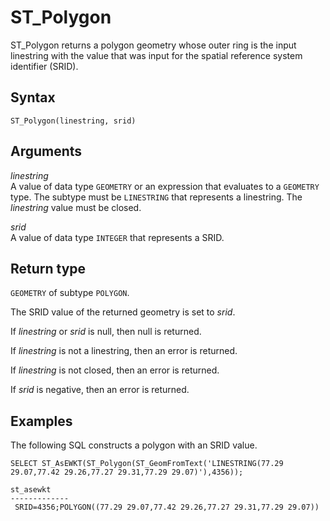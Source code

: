# ST\_Polygon<a name="ST_Polygon-function"></a>

ST\_Polygon returns a polygon geometry whose outer ring is the input linestring with the value that was input for the spatial reference system identifier \(SRID\)\. 

## Syntax<a name="ST_Polygon-function-syntax"></a>

```
ST_Polygon(linestring, srid)
```

## Arguments<a name="ST_Polygon-function-arguments"></a>

 *linestring*   
A value of data type `GEOMETRY` or an expression that evaluates to a `GEOMETRY` type\. The subtype must be `LINESTRING` that represents a linestring\. The *linestring* value must be closed\. 

 *srid*   
A value of data type `INTEGER` that represents a SRID\. 

## Return type<a name="ST_Polygon-function-return"></a>

`GEOMETRY` of subtype `POLYGON`\.

The SRID value of the returned geometry is set to *srid*\. 

If *linestring* or *srid* is null, then null is returned\.

If *linestring* is not a linestring, then an error is returned\.

If *linestring* is not closed, then an error is returned\.

If *srid* is negative, then an error is returned\.

## Examples<a name="ST_Polygon-function-examples"></a>

The following SQL constructs a polygon with an SRID value\. 

```
SELECT ST_AsEWKT(ST_Polygon(ST_GeomFromText('LINESTRING(77.29 29.07,77.42 29.26,77.27 29.31,77.29 29.07)'),4356));
```

```
st_asewkt
-------------
 SRID=4356;POLYGON((77.29 29.07,77.42 29.26,77.27 29.31,77.29 29.07))
```